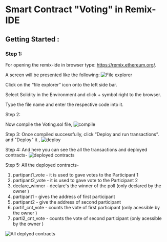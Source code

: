 # Smart Contract "Voting" in Remix-IDE


## Getting Started :


### Step 1:

For opening the remix-ide in browser type: https://remix.ethereum.org/.

A screen will be presented like the following:
![File explorer](https://user-images.githubusercontent.com/95535448/182686591-5ae38b05-1ea2-4532-9ee1-d368a43de36b.png)

Click on the “file explorer” icon onto the left side bar.

Select Solidity in the Environment and click + symbol right to the browser.

Type the file name and enter the respective code into it.

Step 2:

Now compile the Voting.sol file,
![compile](https://user-images.githubusercontent.com/95535448/182790166-d579baf4-16f6-4924-b0d3-3891119f1561.png)

Step 3:
Once compiled successfully, click “Deploy and run transactions”. and "Deploy" it ,
![deploy](https://user-images.githubusercontent.com/95535448/182790432-3c5bff42-5e2b-4d49-baf0-e6cdc2260922.png)

Step 4:
And here you can see the all the transactions and deployed contracts-
![deployed contracts](https://user-images.githubusercontent.com/95535448/182790663-beb4c612-e4fd-4f44-8cd4-e3caa2f0a05d.png)

Step 5:
All the deployed contracts-
1) partipant1_vote - it is used to gave votes to the Participant 1
2) partipant2_vote - it is used to gave vote to the Participant 2
3) declare_winner - declare's the winner of the poll (only declared by the owner )
4) partipant1 - gives the address of first participant
5) partipant2 - give the address of second participant
6) parti1_cnt_vote - counts the vote of first participant (only acessible by the owner )
7) parti2_cnt_vote - counts the vote of second participant (only acessible by the owner )


![All deplyed contracts](https://user-images.githubusercontent.com/95535448/182790817-656888df-a4d4-4f07-a489-71a4e7ca8633.png)
